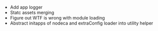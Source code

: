 * Add app logger
* Statc assets merging
* Figure out WTF is wrong with module loading
* Abstract initapps of nodeca and extraConfig loader into utility helper
